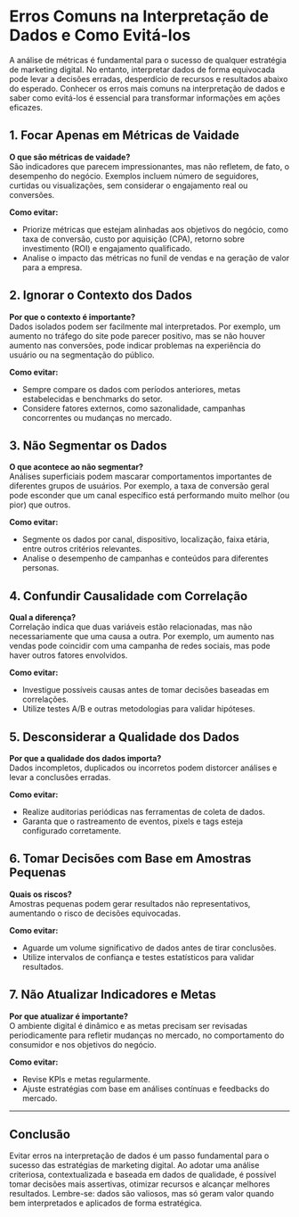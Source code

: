 
# Erros Comuns na Interpretação de Dados e Como Evitá-los

A análise de métricas é fundamental para o sucesso de qualquer estratégia de marketing digital. No entanto, interpretar dados de forma equivocada pode levar a decisões erradas, desperdício de recursos e resultados abaixo do esperado. Conhecer os erros mais comuns na interpretação de dados e saber como evitá-los é essencial para transformar informações em ações eficazes.

## 1. Focar Apenas em Métricas de Vaidade

**O que são métricas de vaidade?**  
São indicadores que parecem impressionantes, mas não refletem, de fato, o desempenho do negócio. Exemplos incluem número de seguidores, curtidas ou visualizações, sem considerar o engajamento real ou conversões.

**Como evitar:**  
- Priorize métricas que estejam alinhadas aos objetivos do negócio, como taxa de conversão, custo por aquisição (CPA), retorno sobre investimento (ROI) e engajamento qualificado.
- Analise o impacto das métricas no funil de vendas e na geração de valor para a empresa.

## 2. Ignorar o Contexto dos Dados

**Por que o contexto é importante?**  
Dados isolados podem ser facilmente mal interpretados. Por exemplo, um aumento no tráfego do site pode parecer positivo, mas se não houver aumento nas conversões, pode indicar problemas na experiência do usuário ou na segmentação do público.

**Como evitar:**  
- Sempre compare os dados com períodos anteriores, metas estabelecidas e benchmarks do setor.
- Considere fatores externos, como sazonalidade, campanhas concorrentes ou mudanças no mercado.

## 3. Não Segmentar os Dados

**O que acontece ao não segmentar?**  
Análises superficiais podem mascarar comportamentos importantes de diferentes grupos de usuários. Por exemplo, a taxa de conversão geral pode esconder que um canal específico está performando muito melhor (ou pior) que outros.

**Como evitar:**  
- Segmente os dados por canal, dispositivo, localização, faixa etária, entre outros critérios relevantes.
- Analise o desempenho de campanhas e conteúdos para diferentes personas.

## 4. Confundir Causalidade com Correlação

**Qual a diferença?**  
Correlação indica que duas variáveis estão relacionadas, mas não necessariamente que uma causa a outra. Por exemplo, um aumento nas vendas pode coincidir com uma campanha de redes sociais, mas pode haver outros fatores envolvidos.

**Como evitar:**  
- Investigue possíveis causas antes de tomar decisões baseadas em correlações.
- Utilize testes A/B e outras metodologias para validar hipóteses.

## 5. Desconsiderar a Qualidade dos Dados

**Por que a qualidade dos dados importa?**  
Dados incompletos, duplicados ou incorretos podem distorcer análises e levar a conclusões erradas.

**Como evitar:**  
- Realize auditorias periódicas nas ferramentas de coleta de dados.
- Garanta que o rastreamento de eventos, pixels e tags esteja configurado corretamente.

## 6. Tomar Decisões com Base em Amostras Pequenas

**Quais os riscos?**  
Amostras pequenas podem gerar resultados não representativos, aumentando o risco de decisões equivocadas.

**Como evitar:**  
- Aguarde um volume significativo de dados antes de tirar conclusões.
- Utilize intervalos de confiança e testes estatísticos para validar resultados.

## 7. Não Atualizar Indicadores e Metas

**Por que atualizar é importante?**  
O ambiente digital é dinâmico e as metas precisam ser revisadas periodicamente para refletir mudanças no mercado, no comportamento do consumidor e nos objetivos do negócio.

**Como evitar:**  
- Revise KPIs e metas regularmente.
- Ajuste estratégias com base em análises contínuas e feedbacks do mercado.

---

## Conclusão

Evitar erros na interpretação de dados é um passo fundamental para o sucesso das estratégias de marketing digital. Ao adotar uma análise criteriosa, contextualizada e baseada em dados de qualidade, é possível tomar decisões mais assertivas, otimizar recursos e alcançar melhores resultados. Lembre-se: dados são valiosos, mas só geram valor quando bem interpretados e aplicados de forma estratégica.
```
